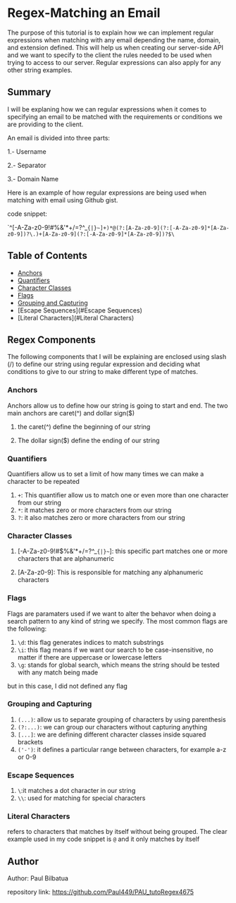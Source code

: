 # Regex-Matching an Email

The purpose of this tutorial is to explain how we can implement regular expressions when matching with any email depending
the name, domain, and extension defined. This will help us when creating our server-side API and we want to specify to the
client the rules needed to be used when trying to access to our server. Regular expressions can also apply for any other string examples.

## Summary

I will be explaning how we can regular expressions when it comes to specifying an email to be matched with the requirements or conditions
we are providing to the client. 

An email is divided into three parts:

1.- Username

2.- Separator

3.- Domain Name

Here is an example of how regular expressions are being used when matching with email using Github gist.

code snippet:

\`^[-A-Za-z0-9!#$%&'*+/=?^_`{|}~]+(?:\.[-A-Za-z0-9!#$%&'*+/=?^_`{|}~]+)*@(?:[A-Za-z0-9](?:[-A-Za-z0-9]*[A-Za-z0-9])?\.)+[A-Za-z0-9](?:[-A-Za-z0-9]*[A-Za-z0-9])?$\`

## Table of Contents

- [Anchors](#anchors)
- [Quantifiers](#quantifiers)
- [Character Classes](#character-classes)
- [Flags](#flags)
- [Grouping and Capturing](#grouping-and-capturing)
- [Escape Sequences](#Escape Sequences)
- [Literal Characters](#Literal Characters)

## Regex Components

The following components that I will be explaining are enclosed using slash (/)
to define our string using regular expression and deciding what conditions to give
to our string to make different type of matches.

### Anchors

Anchors allow us to define how our string is going to start and end. The two main anchors are caret(^) and dollar sign($)

1. the caret(^) define the beginning of our string

2. The dollar sign($) define the ending of our string

### Quantifiers

Quantifiers allow us to set a limit of how many times we can make a character to be repeated

1. `+`: This quantifier allow us to match one or even more than one character from our string
2. `*`: it matches zero or more characters from our string
3. `?`: it also matches zero or more characters from our string

### Character Classes

1. [-A-Za-z0-9!#$%&'*+/=?^_`{|}~`]: this specific part matches one or more characters that are alphanumeric

2. [A-Za-z0-9]: This is responsible for matching any alphanumeric characters

### Flags

Flags are paramaters used if we want to alter the behavor when doing a search pattern to any kind of string we specify.
The most common flags are the following:

  1. `\d`: this flag generates indices to match substrings
  2. `\i`: this flag means if we want our search to be case-insensitive, no matter if there are uppercase or lowercase letters
  3. `\g`: stands for global search, which means the string should be tested with any match being made

but in this case, I did not defined any flag

### Grouping and Capturing

1. `(...)`: allow us to separate grouping of characters by using parenthesis
2. `(?:...)`: we can group our characters without capturing anything
3. `[...]`: we are defining different character classes inside squared brackets
4. `('-')`: it defines a particular range between characters, for example a-z or 0-9

### Escape Sequences

1. `\`:it matches a dot character in our string
2. `\\`: used for matching for special characters

### Literal Characters

refers to characters that matches by itself without being grouped. The clear example used in my code snippet is `@` and it only matches by itself

## Author

Author: Paul Bilbatua

repository link: https://github.com/Paul449/PAU_tutoRegex4675
